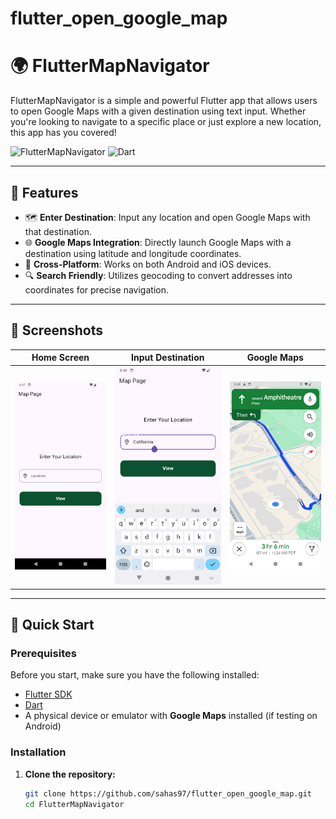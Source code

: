 # flutter_open_google_map

# 🌍 FlutterMapNavigator

FlutterMapNavigator is a simple and powerful Flutter app that allows users to open Google Maps with a given destination using text input. Whether you're looking to navigate to a specific place or just explore a new location, this app has you covered!

![FlutterMapNavigator](https://img.shields.io/badge/flutter-v3.24.0-blue?logo=flutter)
![Dart](https://img.shields.io/badge/dart-v3.5.0-blue?logo=dart)

---

## 📱 Features

- 🗺 **Enter Destination**: Input any location and open Google Maps with that destination.
- 🌐 **Google Maps Integration**: Directly launch Google Maps with a destination using latitude and longitude coordinates.
- 🚀 **Cross-Platform**: Works on both Android and iOS devices.
- 🔍 **Search Friendly**: Utilizes geocoding to convert addresses into coordinates for precise navigation.

---

## 📸 Screenshots

| Home Screen | Input Destination | Google Maps |
|-------------|-------------------|-------------|
| ![Home](screenshots/home_screen.png) | ![Input](screenshots/input_destination.png) | ![Maps](screenshots/maps_opened.png) |

---

## 🚀 Quick Start

### Prerequisites

Before you start, make sure you have the following installed:

- [Flutter SDK](https://flutter.dev/docs/get-started/install)
- [Dart](https://dart.dev/get-dart)
- A physical device or emulator with **Google Maps** installed (if testing on Android)

### Installation

1. **Clone the repository:**

   ```bash
   git clone https://github.com/sahas97/flutter_open_google_map.git 
   cd FlutterMapNavigator
